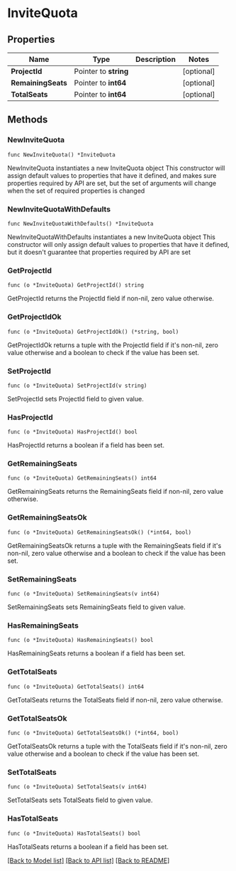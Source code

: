 # InviteQuota

## Properties

Name | Type | Description | Notes
------------ | ------------- | ------------- | -------------
**ProjectId** | Pointer to **string** |  | [optional] 
**RemainingSeats** | Pointer to **int64** |  | [optional] 
**TotalSeats** | Pointer to **int64** |  | [optional] 

## Methods

### NewInviteQuota

`func NewInviteQuota() *InviteQuota`

NewInviteQuota instantiates a new InviteQuota object
This constructor will assign default values to properties that have it defined,
and makes sure properties required by API are set, but the set of arguments
will change when the set of required properties is changed

### NewInviteQuotaWithDefaults

`func NewInviteQuotaWithDefaults() *InviteQuota`

NewInviteQuotaWithDefaults instantiates a new InviteQuota object
This constructor will only assign default values to properties that have it defined,
but it doesn't guarantee that properties required by API are set

### GetProjectId

`func (o *InviteQuota) GetProjectId() string`

GetProjectId returns the ProjectId field if non-nil, zero value otherwise.

### GetProjectIdOk

`func (o *InviteQuota) GetProjectIdOk() (*string, bool)`

GetProjectIdOk returns a tuple with the ProjectId field if it's non-nil, zero value otherwise
and a boolean to check if the value has been set.

### SetProjectId

`func (o *InviteQuota) SetProjectId(v string)`

SetProjectId sets ProjectId field to given value.

### HasProjectId

`func (o *InviteQuota) HasProjectId() bool`

HasProjectId returns a boolean if a field has been set.

### GetRemainingSeats

`func (o *InviteQuota) GetRemainingSeats() int64`

GetRemainingSeats returns the RemainingSeats field if non-nil, zero value otherwise.

### GetRemainingSeatsOk

`func (o *InviteQuota) GetRemainingSeatsOk() (*int64, bool)`

GetRemainingSeatsOk returns a tuple with the RemainingSeats field if it's non-nil, zero value otherwise
and a boolean to check if the value has been set.

### SetRemainingSeats

`func (o *InviteQuota) SetRemainingSeats(v int64)`

SetRemainingSeats sets RemainingSeats field to given value.

### HasRemainingSeats

`func (o *InviteQuota) HasRemainingSeats() bool`

HasRemainingSeats returns a boolean if a field has been set.

### GetTotalSeats

`func (o *InviteQuota) GetTotalSeats() int64`

GetTotalSeats returns the TotalSeats field if non-nil, zero value otherwise.

### GetTotalSeatsOk

`func (o *InviteQuota) GetTotalSeatsOk() (*int64, bool)`

GetTotalSeatsOk returns a tuple with the TotalSeats field if it's non-nil, zero value otherwise
and a boolean to check if the value has been set.

### SetTotalSeats

`func (o *InviteQuota) SetTotalSeats(v int64)`

SetTotalSeats sets TotalSeats field to given value.

### HasTotalSeats

`func (o *InviteQuota) HasTotalSeats() bool`

HasTotalSeats returns a boolean if a field has been set.


[[Back to Model list]](../README.md#documentation-for-models) [[Back to API list]](../README.md#documentation-for-api-endpoints) [[Back to README]](../README.md)



